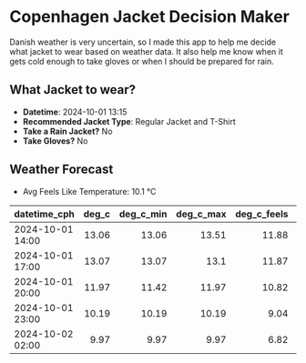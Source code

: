 
# Copenhagen Jacket Decision Maker

Danish weather is very uncertain, so I made this app to help me decide what jacket to wear based on weather data. 
It also help me know when it gets cold enough to take gloves or when I should be prepared for rain.

## What Jacket to wear?

- **Datetime**: 2024-10-01 13:15
- **Recommended Jacket Type**: Regular Jacket and T-Shirt
- **Take a Rain Jacket?** No
- **Take Gloves?** No

## Weather Forecast
- Avg Feels Like Temperature: 10.1 °C

| datetime_cph     |   deg_c |   deg_c_min |   deg_c_max |   deg_c_feels | weather   | wind   | rain   |
|:-----------------|--------:|------------:|------------:|--------------:|:----------|:-------|:-------|
| 2024-10-01 14:00 |   13.06 |       13.06 |       13.51 |         11.88 | Clouds    | High   | None   |
| 2024-10-01 17:00 |   13.07 |       13.07 |       13.1  |         11.87 | Clouds    | High   | None   |
| 2024-10-01 20:00 |   11.97 |       11.42 |       11.97 |         10.82 | Clouds    | High   | None   |
| 2024-10-01 23:00 |   10.19 |       10.19 |       10.19 |          9.04 | Clouds    | High   | None   |
| 2024-10-02 02:00 |    9.97 |        9.97 |        9.97 |          6.82 | Clouds    | High   | None   |
        